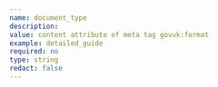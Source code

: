 ```yaml
---
name: document_type
description:
value: content attribute of meta tag govuk:format
example: detailed_guide
required: no
type: string
redact: false
---
```


